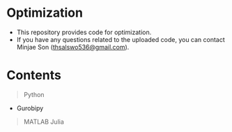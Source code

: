 # Optimization
- This repository provides code for optimization.
- If you have any questions related to the uploaded code, you can contact Minjae Son (thsalswo536@gmail.com).

# Contents
> Python
- Gurobipy
> MATLAB
> Julia
